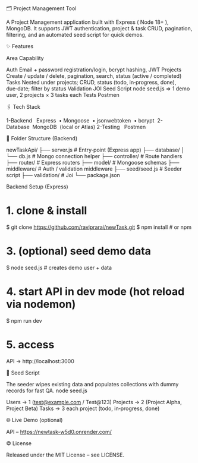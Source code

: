 🗂️ Project Management Tool

A  Project Management application built with Express ( Node 18+ ), MongoDB.  It supports JWT authentication, project & task CRUD, pagination, filtering, and an automated seed script for quick demos.

✨ Features

Area                                            Capability

Auth                                         Email + password registration/login, bcrypt hashing, JWT
Projects                                     Create / update / delete, pagination, search, status (active / completed)
Tasks                                        Nested under projects; CRUD, status (todo, in‑progress, done), due‑date; filter by status
Validation                                   JOI 
Seed Script                                  node seed.js ⇒ 1 demo user, 2 projects × 3 tasks each
Tests                                        Postmen

🖇️ Tech Stack

1-Backend   Express  • Mongoose  • jsonwebtoken  • bcrypt 
2-Database  MongoDB  (local or Atlas)
2-Testing   Postmen


📁 Folder Structure (Backend)

newTaskApi/
├── server.js               # Entry‑point (Express app)
├── database/
│   └── db.js               # Mongo connection helper
├── controller/            # Route handlers
├── router/                 # Express routers
├── model/                 # Mongoose schemas
├── middleware/             # Auth / validation middleware
├── seed/seed.js            # Seeder script
├── validation/                   # Joi
└── package.json

Backend Setup (Express)

# 1. clone & install
$ git clone https://github.com/raviprarai/newTask.git
$ npm install      # or npm 

# 3. (optional) seed demo data
$ node seed.js           # creates demo user + data

# 4. start API in dev mode (hot reload via nodemon)
$ npm run dev

# 5. access
API →  http://localhost:3000


📝 Seed Script

The seeder wipes existing data and populates collections with dummy records for fast QA.
node seed.js

Users → 1 (test@example.com / Test@123)
Projects → 2 (Project Alpha, Project Beta)
Tasks → 3 each project (todo, in‑progress, done)

🌐 Live Demo (optional)

API – https://newtask-w5d0.onrender.com/

© License

Released under the MIT License – see LICENSE.